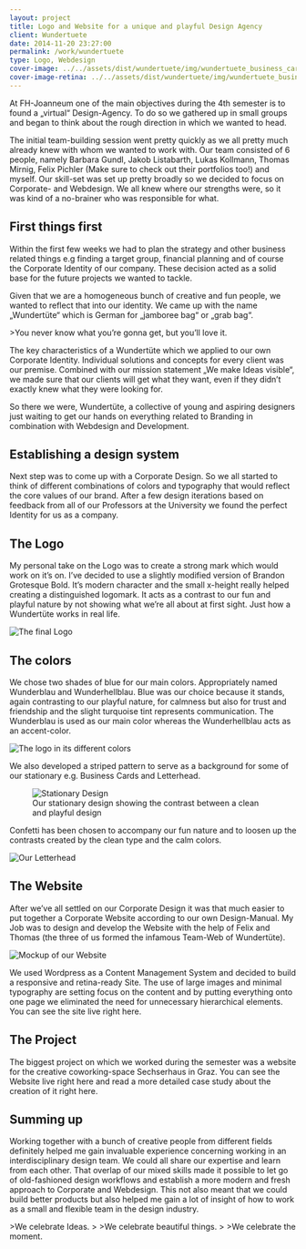 ```yaml
---
layout: project
title: Logo and Website for a unique and playful Design Agency
client: Wundertuete
date: 2014-11-20 23:27:00
permalink: /work/wundertuete
type: Logo, Webdesign
cover-image: ../../assets/dist/wundertuete/img/wundertuete_business_cards_rain-large.jpg
cover-image-retina: ../../assets/dist/wundertuete/img/wundertuete_business_cards_rain-large_x2.jpg
---
```


At FH-Joanneum one of the main objectives during the 4th semester is to found a &#x201E;virtual&#x201C; Design-Agency. To do so we gathered up in small groups and began to think about the rough direction in which we wanted to head.

The initial team-building session went pretty quickly as we all pretty much already knew with whom we wanted to work with. Our team consisted of 6 people, namely Barbara Gundl, Jakob Listabarth, Lukas Kollmann, Thomas Mirnig, Felix Pichler (Make sure to check out their portfolios too!) and myself. Our skill-set was set up pretty broadly so we decided to focus on Corporate- and Webdesign. We all knew where our strengths were, so it was kind of a no-brainer who was responsible for what.

## First things first

Within the first few weeks we had to plan the strategy and other business related things e.g finding a target group, financial planning and of course the Corporate Identity of our company. These decision acted as a solid base for the future projects we wanted to tackle.
 
Given that we are a homogeneous bunch of creative and fun people, we wanted to reflect that into our identity. We came up with the name &#x201E;Wundert&#xFC;te&#x201C; which is German for &#x201E;jamboree bag&#x201C; or &#x201E;grab bag&#x201C;. 

&gt;You never know what you&#x2019;re gonna get, but you&#x2019;ll love it.

The key characteristics of a Wundert&#xFC;te which we applied to our own Corporate Identity. Individual solutions and concepts for every client was our premise. Combined with our mission statement &#x201E;We make Ideas visible&#x201C;, we made sure that our clients will get what they want, even if they didn&#x2019;t exactly knew what they were looking for.

So there we were, Wundert&#xFC;te, a collective of young and aspiring designers just waiting to get our hands on everything related to Branding in combination with Webdesign and Development.

## Establishing a design system

Next step was to come up with a Corporate Design. So we all started to think of different combinations of colors and typography that would reflect the core values of our brand. After a few design iterations based on feedback from all of our Professors at the University we found the perfect Identity for us as a company. 

## The Logo

My personal take on the Logo was to create a strong mark which would work on it&#x2019;s on. I&#x2019;ve decided to use a slightly modified version of Brandon Grotesque Bold. It&#x2019;s modern character and the small x-height really helped creating a distinguished logomark. It acts as a contrast to our fun and playful nature by not showing what we&#x2019;re all about at first sight. Just how a Wundert&#xFC;te works in real life. 

<img class="post-img" src="../../assets/dist/wundertuete/img/wundertuete_logo_construction.png" alt="The final Logo" srcset="../../assets/dist/wundertuete/img/wundertuete_logo_construction-small.png 320w, ../../assets/dist/wundertuete/img/wundertuete_logo_construction-medium.png 640w, ../../assets/dist/wundertuete/img/wundertuete_logo_construction-large.png 1024w, ../../assets/dist/wundertuete/img/wundertuete_logo_construction-large_x2.png 2x" sizes="(min-width: 31.25em) calc(100vw - 66.10169%), (min-width: 56.25em) calc(100vw - 49.15254%), calc(100vw - 83.05085%)">

## The colors

We chose two shades of blue for our main colors. Appropriately named Wunderblau and Wunderhellblau. Blue was our choice because it stands, again contrasting to our playful nature, for calmness but also for trust and friendship and the slight turquoise tint represents communication. The Wunderblau is used as our main color whereas the Wunderhellblau acts as an accent-color.

<img src="../../assets/dist/wundertuete/img/wundertuete_logo_schowcase.png" alt="The logo in its different colors" class="post-img" srcset="../../assets/dist/wundertuete/img/wundertuete_logo_schowcase-small.png 320w, ../../assets/dist/wundertuete/img/wundertuete_logo_schowcase-medium.png 640w, ../../assets/dist/wundertuete/img/wundertuete_logo_schowcase-large.png 1024w" sizes="(min-width: 31.25em) calc(100vw - 66.10169%), (min-width: 56.25em) calc(100vw - 49.15254%), calc(100vw - 83.05085%)">

We also developed a striped pattern to serve as a background for some of our stationary e.g. Business Cards and Letterhead. 
<figure>
    <img src="../../assets/dist/wundertuete/img/wundertuete_stationary_1.jpg" alt="Stationary Design" class="post-img" srcset="../../assets/dist/wundertuete/img/wundertuete_stationary_1-small.jpg 320w, ../../assets/dist/wundertuete/img/wundertuete_stationary_1-medium.jpg 640w, ../../assets/dist/wundertuete/img/wundertuete_stationary_1-large.jpg 1024w, ../../assets/dist/wundertuete/img/wundertuete_stationary_1-large_x2.jpg 2x" sizes="(min-width: 31.25em) calc(100vw - 66.10169%), (min-width: 56.25em) calc(100vw - 49.15254%), calc(100vw - 83.05085%)">
    <figcaption class="left-caption">Our stationary design showing the contrast between a clean and playful design</figcaption>
</figure>

Confetti has been chosen to accompany our fun nature and to loosen up the contrasts created by the clean type and the calm colors. 

<img src="../../assets/dist/wundertuete/img/wundertuete_letterhead_mockup.jpg" alt="Our Letterhead" class="post-img" srcset="../../assets/dist/wundertuete/img/wundertuete_letterhead_mockup-small.jpg 320w, ../../assets/dist/wundertuete/img/wundertuete_letterhead_mockup-medium.jpg 640w, ../../assets/dist/wundertuete/img/wundertuete_letterhead_mockup-large.jpg 1024w, ../../assets/dist/wundertuete/img/wundertuete_letterhead_mockup-large_x2.jpg 2x" sizes="(min-width: 31.25em) calc(100vw - 66.10169%), (min-width: 56.25em) calc(100vw - 49.15254%), calc(100vw - 83.05085%)">

## The Website

After we&#x2019;ve all settled on our Corporate Design it was that much easier to put together a Corporate Website according to our own Design-Manual. My Job was to design and develop the Website with the help of Felix and Thomas (the three of us formed the infamous Team-Web of Wundert&#xFC;te). 

<img src="../../assets/dist/wundertuete/img/wundertuete_website_mockup.jpg" alt="Mockup of our Website" class="post-img" srcset="../../assets/dist/wundertuete/img/wundertuete_website_mockup-small.jpg 320w, ../../assets/dist/wundertuete/img/wundertuete_website_mockup-medium.jpg 640w, ../../assets/dist/wundertuete/img/wundertuete_website_mockup-large.jpg 1024w" sizes="(min-width: 31.25em) calc(100vw - 66.10169%), (min-width: 56.25em) calc(100vw - 49.15254%), calc(100vw - 83.05085%)">

We used Wordpress as a Content Management System and decided to build a responsive and retina-ready Site. The use of large images and minimal typography are setting focus on the content and by putting everything onto one page we eliminated the need for unnecessary hierarchical elements. You can see the site live right here. 

## The Project

The biggest project on which we worked during the semester was a website for the creative coworking-space Sechserhaus in Graz. You can see the Website live right here and read a more detailed case study about the creation of it right here. 

## Summing up

Working together with a bunch of creative people from different fields definitely helped me gain invaluable experience concerning working in an interdisciplinary design team. We could all share our expertise and learn from each other. That overlap of our mixed skills made it possible to let go of old-fashioned design workflows and establish a more modern and fresh approach to Corporate and Webdesign. This not also meant that we could build better products but also helped me gain a lot of insight of how to work as a small and flexible team in the design industry. 

&gt;We celebrate Ideas.
&gt;
&gt;We celebrate beautiful things.
&gt;
&gt;We celebrate the moment.